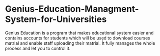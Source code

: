 # Genius-Education-Managment-System-for-Universities
Genius Education is a program that makes educational system easier and contains accounts for students which will be used to download courses matrial and enable staff uploading their matrial. İt fully manages the whole process and let you to control it.
